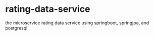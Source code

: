 # rating-data-service
the microservice rating data service using springboot, springjpa, and postgresql

